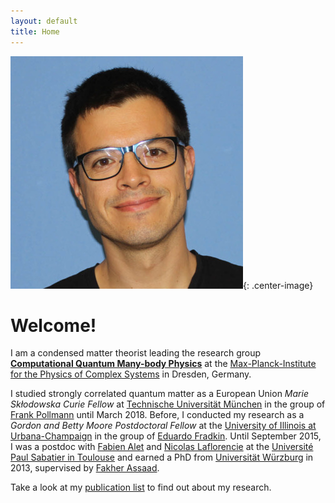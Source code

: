 ```yaml
---
layout: default
title: Home
---
```


![Picture of David Luitz](/images/david.j.luitz.jpg){: .center-image}

Welcome! 
=====================

I am a condensed matter theorist leading the research group [**Computational Quantum Many-body Physics**](https://www.pks.mpg.de/computational-quantum-many-body-physics) at the [Max-Planck-Institute for the Physics of Complex Systems](https://www.pks.mpg.de/de/) in Dresden, Germany.

I studied strongly correlated quantum matter as a European Union *Marie Skłodowska Curie Fellow* 
at [Technische Universität München](http://www.ph.tum.de) in the group of [Frank Pollmann](https://www.professoren.tum.de/en/pollmann-frank/) until March 2018.
Before, I conducted my research as a *Gordon and Betty Moore Postdoctoral Fellow* at the 
[University of Illinois at Urbana-Champaign](http://icmt.illinois.edu) in the group of 
[Eduardo Fradkin](https://physics.illinois.edu/people/profile.asp?efradkin). Until September 2015, I was 
a postdoc with [Fabien Alet](http://www.lpt.ups-tlse.fr/spip.php?article20&lang=fr) and 
[Nicolas Laflorencie](http://www.lpt.ups-tlse.fr/spip.php?article53&lang=fr) at the
[Université Paul Sabatier in Toulouse](http://www.irsamc.ups-tlse.fr) and earned a PhD 
from [Universität Würzburg](http://physik.uni-wuerzburg.de) in 2013, 
supervised by [Fakher Assaad](http://www.physik.uni-wuerzburg.de/~assaad/).


Take a look at my [publication list](/publications) to find out about my research.

